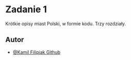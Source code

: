 
# Zadanie 1

Krótkie opisy miast Polski, w formie kodu. Trzy rozdziały.



## Autor

- [@Kamil Filipiak Github](https://www.github.com/Kamczako)





